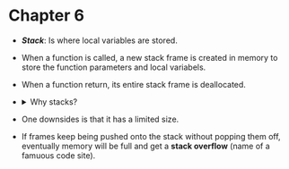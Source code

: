 # Chapter 6

- ***Stack***: Is where local variables are stored.

- When a function is called, a new stack frame is created in memory to store
  the function parameters and local variabels.

- When a function return, its entire stack frame is deallocated.

- <details>
  <summary>Why stacks?</summary>
  
    - *Efficient Pointer Managment:* Stack "allocation" is just a quick increment
      or decrement of the stack pointer, which is extremely fast.

    - *Cache-Friendly Memory Access:* Stack memory is stored in a contiguous 
    block, enhancing cache performance due to spatial locality.

    - *Automatic Memory Managment:* Stack memory is managed automatically as 
    functions are called and as they return.

    - *Inherent Thread Safety*: Each theread has its own stack. Heap allocations
    require synchronization mechanisms when used concurrenty, potencially 
    introducing overhead.  
  </details>

- One downsides is that it has a limited size.

- If frames keep being pushed onto the stack without popping them off, eventually
  memory will be full and get a **stack overflow** (name of a famuous code site).